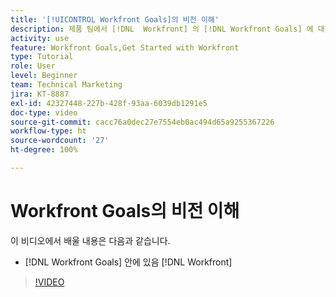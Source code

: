 ```yaml
---
title: '[!UICONTROL Workfront Goals]의 비전 이해'
description: 제품 팀에서 [!DNL  Workfront] 의 [!DNL Workfront Goals] 에 대해 알아보기
activity: use
feature: Workfront Goals,Get Started with Workfront
type: Tutorial
role: User
level: Beginner
team: Technical Marketing
jira: KT-8887
exl-id: 42327448-227b-428f-93aa-6039db1291e5
doc-type: video
source-git-commit: cacc76a0dec27e7554eb0ac494d65a9255367226
workflow-type: ht
source-wordcount: '27'
ht-degree: 100%

---
```


# Workfront Goals의 비전 이해

이 비디오에서 배울 내용은 다음과 같습니다.

* [!DNL Workfront Goals] 안에 있음 [!DNL  Workfront]

>[!VIDEO](https://video.tv.adobe.com/v/335181/?quality=12&learn=on)

